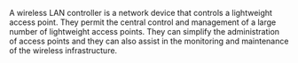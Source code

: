 A wireless LAN controller is a network device that controls a lightweight access point. They permit the central control and management of a large number of lightweight access points. They can simplify the administration of access points and they can also assist in the monitoring and maintenance of the wireless infrastructure.